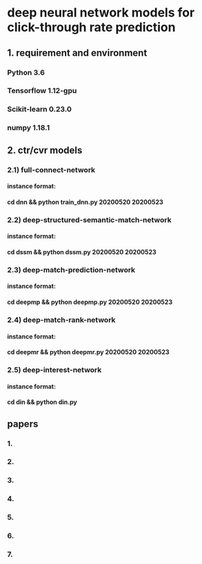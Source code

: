 # deep neural network models for click-through rate prediction
## 1. requirement and environment
### Python 3.6
### Tensorflow 1.12-gpu
### Scikit-learn 0.23.0
### numpy 1.18.1

## 2. ctr/cvr models
### 2.1) full-connect-network
#### instance format: 
#### cd dnn && python train_dnn.py 20200520 20200523
### 2.2) deep-structured-semantic-match-network
#### instance format:
#### cd dssm && python dssm.py 20200520 20200523
### 2.3) deep-match-prediction-network
#### instance format:
#### cd deepmp && python deepmp.py 20200520 20200523
### 2.4) deep-match-rank-network
#### instance format:
#### cd deepmr && python deepmr.py 20200520 20200523
### 2.5) deep-interest-network
#### instance format:
#### cd din && python din.py

## papers
### 1. []()
### 2. []()
### 3. []()
### 4. []()
### 5. []()
### 6. []()
### 7. []()
